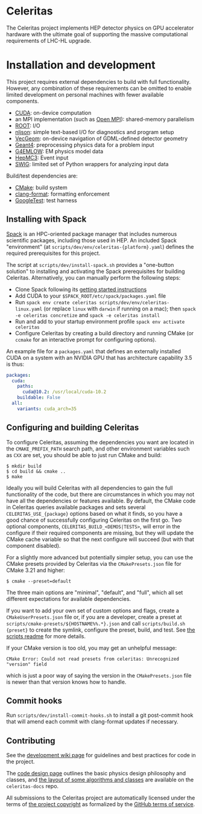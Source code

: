 # Celeritas

The Celeritas project implements HEP detector physics on GPU accelerator
hardware with the ultimate goal of supporting the massive computational
requirements of LHC-HL upgrade.

# Installation and development

This project requires external dependencies to build with full functionality.
However, any combination of these requirements can be omitted to enable
limited development on personal machines with fewer available components.

- [CUDA](https://developer.nvidia.com/cuda-toolkit): on-device computation
- an MPI implementation (such as [Open MPI](https://www.open-mpi.org)): shared-memory parallelism
- [ROOT](https://root.cern): I/O
- [nljson](https://github.com/nlohmann/json): simple text-based I/O for
  diagnostics and program setup
- [VecGeom](https://gitlab.cern.ch/VecGeom/VecGeom): on-device navigation of GDML-defined detector geometry
- [Geant4](https://geant4.web.cern.ch/support/download): preprocessing physics data for a problem input
- [G4EMLOW](https://geant4.web.cern.ch/support/download): EM physics model data
- [HepMC3](http://hepmc.web.cern.ch/hepmc/): Event input
- [SWIG](http://swig.org): limited set of Python wrappers for analyzing input
  data

Build/test dependencies are:

- [CMake](https://cmake.org): build system
- [clang-format](https://clang.llvm.org/docs/ClangFormat.html): formatting enforcement
- [GoogleTest](https://github.com/google/googletest): test harness

## Installing with Spack

[Spack](https://github.com/spack/spack) is an HPC-oriented package manager that
includes numerous scientific packages, including those used in HEP. An included
Spack "environment" (at `scripts/dev/env/celeritas-{platform}.yaml`) defines
the required prerequisites for this project.

The script at `scripts/dev/install-spack.sh` provides a "one-button solution"
to installing and activating the Spack prerequisites for building Celeritas.
Alternatively, you can manually perform the following steps:
- Clone Spack following its [getting started instructions](https://spack.readthedocs.io/en/latest/getting_started.html)
- Add CUDA to your `$SPACK_ROOT/etc/spack/packages.yaml` file
- Run `spack env create celeritas scripts/dev/env/celeritas-linux.yaml` (or
  replace `linux` with `darwin` if running on a mac); then `spack -e
  celeritas concretize` and `spack -e celeritas install`
- Run and add to your startup environment profile `spack env activate
  celeritas`
- Configure Celeritas by creating a build directory and running CMake (or
  `ccmake` for an interactive prompt for configuring options).

An example file for a `packages.yaml` that defines an externally installed CUDA
on a system with an NVIDIA GPU that has architecture capability 3.5 is thus:
```yaml
packages:
  cuda:
    paths:
      cuda@10.2: /usr/local/cuda-10.2
    buildable: False
  all:
    variants: cuda_arch=35
```

## Configuring and building Celeritas

To configure Celeritas, assuming the dependencies you want are located in the
`CMAKE_PREFIX_PATH` search path, and other environment variables such as `CXX`
are set, you should be able to just run CMake and build:
```console
$ mkdir build
$ cd build && cmake ..
$ make
```

Ideally you will build Celeritas with all dependencies to gain the full
functionality of the code, but there are circumstances in which you may not
have all the dependencies or features available. By default, the CMake code in
Celeritas queries available packages and sets several `CELERITAS_USE_{package}`
options based on what it finds, so you have a good chance of successfully
configuring Celeritas on the first go. Two optional components,
`CELERITAS_BUILD_<DEMOS|TESTS>`, will error in the configure if their required
components are missing, but they will update the CMake cache variable so that
the next configure will succeed (but with that component disabled).

For a slightly more advanced but potentially simpler setup, you can use the
CMake presets provided by Celeritas via the `CMakePresets.json` file for CMake
3.21 and higher:
```console
$ cmake --preset=default
```
The three main options are "minimal", "default", and "full", which all set
different expectations for available dependencies.

If you want to add your own set of custom options and flags, create a
`CMakeUserPresets.json` file or, if you are a developer, create a preset at
`scripts/cmake-presets/${HOSTNAME%%.*}.json` and call `scripts/build.sh
{preset}` to create the symlink, configure the preset, build, and test. See
[the scripts readme](scripts/README.md) for more details.

If your CMake version is too old, you may get an unhelpful message:
```
CMake Error: Could not read presets from celeritas: Unrecognized "version" field
```
which is just a poor way of saying the version in the `CMakePresets.json` file
is newer than that version knows how to handle.

## Commit hooks

Run `scripts/dev/install-commit-hooks.sh` to install a git post-commit hook
that will amend each commit with clang-format updates if necessary.

## Contributing

See the [development wiki
page](https://github.com/celeritas-project/celeritas/wiki/Development) for
guidelines and best practices for code in the project.

The [code design
page](https://github.com/celeritas-project/celeritas/wiki/Code-design) outlines
the basic physics design philosophy and classes, and [the layout of some
algorithms and
classes](https://github.com/celeritas-project/celeritas-docs/tree/master/graphs)
are available on the `celeritas-docs` repo.

All submissions to the Celeritas project are automatically licensed under the
terms of [the project copyright](COPYRIGHT) as formalized by the [GitHub terms
of service](https://docs.github.com/en/github/site-policy/github-terms-of-service#6-contributions-under-repository-license).

